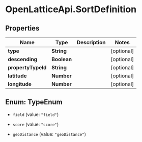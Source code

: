 # OpenLatticeApi.SortDefinition

## Properties

Name | Type | Description | Notes
------------ | ------------- | ------------- | -------------
**type** | **String** |  | [optional] 
**descending** | **Boolean** |  | [optional] 
**propertyTypeId** | **String** |  | [optional] 
**latitude** | **Number** |  | [optional] 
**longitude** | **Number** |  | [optional] 



## Enum: TypeEnum


* `field` (value: `"field"`)

* `score` (value: `"score"`)

* `geoDistance` (value: `"geoDistance"`)





